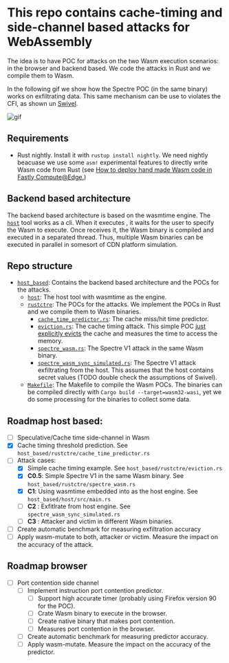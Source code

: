# This repo contains cache-timing and side-channel based attacks for WebAssembly

The idea is to have POC for attacks on the two Wasm execution scenarios: in the browser and backend based. We code the attacks in Rust and we compile them to Wasm.

In the following gif we show how the Spectre POC (in the same binary) works on exfiltrating data. This same mechanism can be use to violates the CFI, as shown un [Swivel](https://arxiv.org/abs/2102.12730).

![gif](/docs/video.gif)


## Requirements
- Rust nightly. Install it with `rustup install nightly`. We need nightly beacuase we use some `asm!` experimental features to directly write Wasm code from Rust (see [How to deploy hand made Wasm code in Fastly Compute@Edge.](https://www.jacarte.me/blog/2021/HandMadeWasmDeploInFastly/))


## Backend based architecture

The backend based architecture is based on the wasmtime engine. The [`host`](/host_based/host) tool works as a cli. When it executes , it waits for the user to specify the Wasm to execute. Once receives it, the Wasm binary is compiled and executed in a separated thread. Thus, multiple Wasm binaries can be executed in parallel in somesort of CDN platform simulation.




## Repo structure

- [`host_based`](/host_based): Contains the backend based architecture and the POCs for the attacks.
  - [`host`](/host_based/host): The host tool with wasmtime as the engine.
  - [`rustctre`](/host_based/rustctre): The POCs for the attacks. We implement the POCs in Rust and we compile them to Wasm binaries.
    - [`cache_time_predictor.rs`](/host_based/rustctre/src/cache_time_predictor.rs): The cache miss/hit time predictor.
    - [`eviction.rs`](/host_based/rustctre/src/eviction.rs): The cache timing attack. This simple POC [just explicitly evicts](https://github.com/Jacarte/TAWasm/blob/420017590f641682defbf8114ffa881d984e7709/host_based/rustctre/src/eviction.rs#L87) the cache and measures the time to access the memory.
    - [`spectre_wasm.rs`](/host_based/rustctre/src/spectre_wasm.rs): The Spectre V1 attack in the same Wasm binary.
    - [`spectre_wasm_sync_simulated.rs`](/host_based/rustctre/src/spectre_wasm_sync_simulated.rs): The Spectre V1 attack exfiltrating from the host. This assumes that the host contains secret values (TODO double check the assumptions of Swivel).
  - [`Makefile`](/host_based/Makefile): The Makefile to compile the Wasm POCs. The binaries can be compiled directly with `Cargo build --target=wasm32-wasi`, yet we do some processing for the binaries to collect some data.


## Roadmap host based:

- [ ] Speculative/Cache time side-channel in Wasm
 - [x] Cache timing threshold prediction. See `host_based/rustctre/cache_time_predictor.rs`
 - [ ] Attack cases:
   - [x] Simple cache timing example. See `host_based/rustctre/eviction.rs`
   - [x] **C0.5**: Simple Spectre V1 in the same Wasm binary. See `host_based/rustctre/spectre_wasm.rs`
   - [x] **C1**: Using wasmtime embedded into as the host engine. See `host_based/host/src/main.rs`
   - [ ] **C2**  : Exfitlrate from host engine. See `spectre_wasm_sync_simulated.rs`
   - [ ] **C3**  : Attacker and victim in different Wasm binaries.
- [ ] Create automatic benchmark for measuring exfiltration accuracy
- [ ] Apply wasm-mutate to both, attacker or victim. Measure the impact on the accuracy of the attack.

## Roadmap browser

- [ ] Port contention side channel
  - [ ] Implement instruction port contention predictor.
    - [ ] Support high accurate timer (probably using Firefox version 90 for the POC).
    - [ ] Crate Wasm binary to execute in the browser.
    - [ ] Create native binary that makes port contention.
    - [ ] Measures port contention in the browser.
  - [ ] Create automatic benchmark for measuring predictor accuracy.
  - [ ] Apply wasm-mutate. Measure the impact on the accuracy of the predictor.
